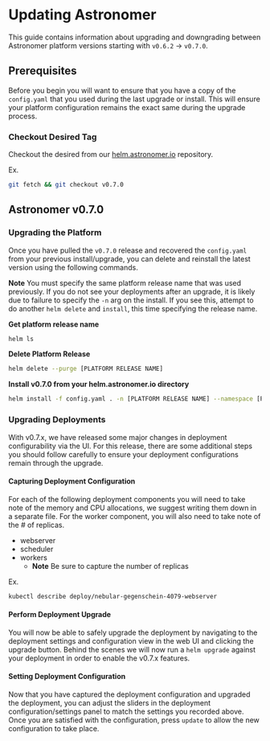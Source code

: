 # Updating Astronomer
This guide contains information about upgrading and downgrading between Astronomer platform versions starting with `v0.6.2` -> `v0.7.0`.

## Prerequisites

Before you begin you will want to ensure that you have a copy of the `config.yaml` that you used during the last upgrade or install. This will ensure your platform configuration remains the exact same during the upgrade process.

### Checkout Desired Tag
Checkout the desired from our [helm.astronomer.io](https://github.com/astronomer/helm.astronomer.io) repository.

Ex.

```bash
git fetch && git checkout v0.7.0
```

## Astronomer v0.7.0

### Upgrading the Platform

Once you have pulled the `v0.7.0` release and recovered the `config.yaml` from your previous install/upgrade, you can delete and reinstall the latest version using the following commands.

**Note** You must specify the same platform release name that was used previously. If you do not see your deployments after an upgrade, it is likely due to failure to specify the `-n` arg on the install. If you see this, attempt to do another `helm delete` and `install`, this time specifying the release name.

__Get platform release name__

```bash
helm ls
```

__Delete Platform Release__

```bash
helm delete --purge [PLATFORM RELEASE NAME]
```

__Install v0.7.0 from your helm.astronomer.io directory__

```bash
helm install -f config.yaml . -n [PLATFORM RELEASE NAME] --namespace [PLATFORM NAMESPACE]
```

### Upgrading Deployments

With v0.7.x, we have released some major changes in deployment configurability via the UI. For this release, there are some additional steps you should follow carefully to ensure your deployment configurations remain through the upgrade.

#### Capturing Deployment Configuration

For each of the following deployment components you will need to take note of the memory and CPU allocations, we suggest writing them down in a separate file. For the worker component, you will also need to take note of the # of replicas.

- webserver
- scheduler
- workers
    - **Note** Be sure to capture the number of replicas

Ex. 

```bash
kubectl describe deploy/nebular-gegenschein-4079-webserver
```

#### Perform Deployment Upgrade
You will now be able to safely upgrade the deployment by navigating to the deployment settings and configuration view in the web UI and clicking the upgrade button. Behind the scenes we will now run a `helm upgrade` against your deployment in order to enable the v0.7.x features.

#### Setting Deployment Configuration
Now that you have captured the deployment configuration and upgraded the deployment, you can adjust the sliders in the deployment configuration/settings panel to match the settings you recorded above. Once you are satisfied with the configuration, press `update` to allow the new configuration to take place.
